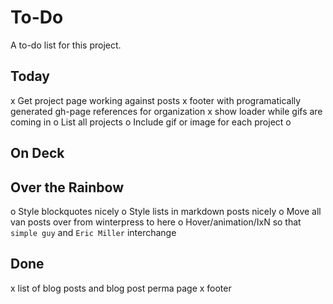 # To-Do

A to-do list for this project.

## Today
x Get project page working against posts
x footer with programatically generated gh-page references for organization
x show loader while gifs are coming in
o List all projects
o Include gif or image for each project
o

## On Deck

## Over the Rainbow
o Style blockquotes nicely
o Style lists in markdown posts nicely
o Move all van posts over from winterpress to here
o Hover/animation/IxN so that `simple guy` and `Eric Miller` interchange

## Done
x list of blog posts and blog post perma page
x footer